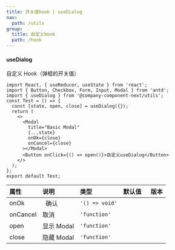 ```yaml
---
title: 开关值hook | useDialog
nav:
  path: /utils
group:
  title: 自定义hook
  path: /hook
---
```


#### useDialog

自定义 Hook（弹框的开关值）

```tsx
import React, { useReducer, useState } from 'react';
import { Button, Checkbox, Form, Input, Modal } from 'antd';
import { useDialog } from '@company-component-next/utils';
const Test = () => {
  const [state, open, close] = useDialog({});
  return (
    <>
      <Modal
        title="Basic Modal"
        {...state}
        onOk={close}
        onCancel={close}
      ></Modal>
      <Button onClick={() => open()}>自定义useDialog</Button>
    </>
  );
};
export default Test;
```

| 属性     | 说明       | 类型           | 默认值   | 版本 |
| :------- | :--------- | :------------- | :------- | :--- |
| onOk     |   确认     | `'() => void'` |
| onCancel | 取消       | `'function'`   |          |      |
| open     | 显示 Modal | `'function'`   |          |      |
| close    | 隐藏 Modal | `'function'`   |          |      |
